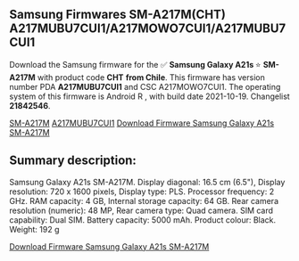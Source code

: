 <h2>Samsung Firmwares SM-A217M(CHT) A217MUBU7CUI1/A217MOWO7CUI1/A217MUBU7CUI1</h2>
Download the Samsung firmware for the ✅ <strong>Samsung Galaxy A21s </strong> ⭐ <strong>SM-A217M</strong> with product code <strong>CHT</strong> <strong> from Chile</strong>. This firmware has version number PDA <strong>A217MUBU7CUI1</strong> and CSC A217MOWO7CUI1. The operating system of this firmware is Android R , with build date 2021-10-19. Changelist <strong>21842546</strong>.


[SM-A217M](https://samfirm.shop/samsung/model/SM-A217M)
[A217MUBU7CUI1](https://samfirm.shop/samsung/pda/A217MUBU7CUI1)
[Download Firmware Samsung Galaxy A21s SM-A217M](https://samfirm.shop/samsung/firmware/466253)
<h2>Summary description:</h2>
<p>Samsung Galaxy A21s SM-A217M. Display diagonal: 16.5 cm (6.5"), Display resolution: 720 x 1600 pixels, Display type: PLS. Processor frequency: 2 GHz. RAM capacity: 4 GB, Internal storage capacity: 64 GB. Rear camera resolution (numeric): 48 MP, Rear camera type: Quad camera. SIM card capability: Dual SIM. Battery capacity: 5000 mAh. Product colour: Black. Weight: 192 g</p>


[Download Firmware Samsung Galaxy A21s SM-A217M](https://samfirm.shop/samsung/firmware/466253)
